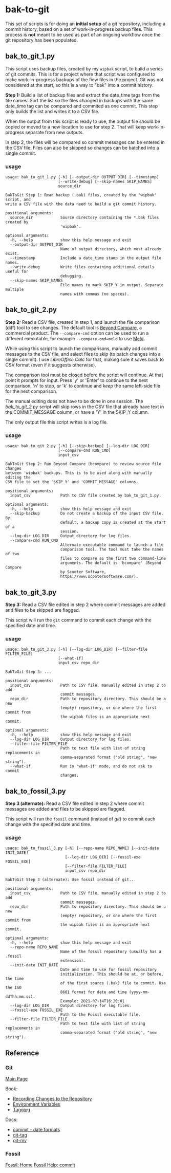 # bak-to-git


This set of scripts is for doing an **initial setup** of a git repository, including a commit history, based on a set of work-in-progress backup files.  This process is **not** meant to be used as part of an ongoing workflow once the git repository has been populated.


## bak_to_git_1.py

This script uses backup files, created by my `wipbak` script, to build a series of git commits. This is for a project where that script was configured to make work-in-progress backups of the fiew files in the project. Git was not considered at the start, so this is a way to "bak" into a commit history.

**Step 1:** Build a list of backup files and extract the date_time tags from the file names. Sort the list so the files changed in backups with the same date_time tag can be compared and commited as one commit. This step only builds the list and writes it to a CSV file.

When the output from this script is ready to use, the output file should be copied or moved to a new location to use for step 2. That will keep work-in-progress separate from new outputs.

In step 2, the files will be compared so commit messages can be entered in the CSV file. Files can also be skipped so changes can be batched into a single commit.

### usage ###

```
usage: bak_to_git_1.py [-h] [--output-dir OUTPUT_DIR] [--timestamp]
                       [--write-debug] [--skip-names SKIP_NAMES]
                       source_dir

BakToGit Step 1: Read backup (.bak) files, created by the 'wipbak' script, and
write a CSV file with the data need to build a git commit history.

positional arguments:
  source_dir            Source directory containing the *.bak files created by
                        'wipbak'.

optional arguments:
  -h, --help            show this help message and exit
  --output-dir OUTPUT_DIR
                        Name of output directory, which must already exist.
  --timestamp           Include a date_time stamp in the output file names.
  --write-debug         Write files containing additional details useful for
                        debugging.
  --skip-names SKIP_NAMES
                        File names to mark SKIP_Y in output. Separate multiple
                        names with commas (no spaces).
```

## bak_to_git_2.py

**Step 2:** Read a CSV file, created in step 1, and launch the file comparison (diff) tool to see changes. The default tool is [Beyond Compare](https://www.scootersoftware.com/), a commercial product. The `--compare-cmd` option can be used to run a different executable, for example `--compare-cmd=meld` to use [Meld](https://meldmerge.org/).

While using this script to launch the comparisons, manually add commit messages to the CSV file, and select files to skip (to batch changes into a single commit).  I use *LibreOffice Calc* for that, making sure it saves back to CSV format (even if it suggests otherwise).

The comparison tool must be closed before the script will continue. At that point it prompts for input. Press 'y' or 'Enter' to continue to the next comparison, 'n' to stop, or 'k' to continue and *keep* the same left-side file for the next comparison.

The manual editing does not have to be done in one session. The *bak_to_git_2.py* script will skip rows in the CSV file that already have text in the COMMIT_MESSAGE column, or have a 'Y' in the SKIP_Y column.

The only output file this script writes is a log file.

### usage ###

```
usage: bak_to_git_2.py [-h] [--skip-backup] [--log-dir LOG_DIR]
                       [--compare-cmd RUN_CMD]
                       input_csv

BakToGit Step 2: Run Beyond Compare (bcompare) to review source file changes
between 'wipbak' backups. This is to be used along with manually editing the
CSV file to set the 'SKIP_Y' and 'COMMIT_MESSAGE' columns.

positional arguments:
  input_csv             Path to CSV file created by bak_to_git_1.py.

optional arguments:
  -h, --help            show this help message and exit
  --skip-backup         Do not create a backup of the input CSV file. By
                        default, a backup copy is created at the start of a
                        session.
  --log-dir LOG_DIR     Output directory for log files.
  --compare-cmd RUN_CMD
                        Alternate executable command to launch a file
                        comparison tool. The tool must take the names of two
                        files to compare as the first two command-line
                        arguments. The default is 'bcompare' (Beyond Compare
                        by Scooter Software,
                        https://www.scootersoftware.com/).
```

## bak_to_git_3.py

**Step 3:** Read a CSV file edited in step 2 where commit messages are added and files to be skipped are flagged.

This script will run the `git` command to commit each change with the specified date and time.

### usage ###

```
usage: bak_to_git_3.py [-h] [--log-dir LOG_DIR] [--filter-file FILTER_FILE]
                       [--what-if]
                       input_csv repo_dir

BakToGit Step 3: ...

positional arguments:
  input_csv             Path to CSV file, manually edited in step 2 to add
                        commit messages.
  repo_dir              Path to repository directory. This should be a new
                        (empty) repository, or one where the first commit from
                        the wipbak files is an appropriate next commit.

optional arguments:
  -h, --help            show this help message and exit
  --log-dir LOG_DIR     Output directory for log files.
  --filter-file FILTER_FILE
                        Path to text file with list of string replacements in
                        comma-separated format ("old string", "new string").
  --what-if             Run in 'what-if' mode, and do not ask to commit
                        changes.
```

## bak_to_fossil_3.py

**Step 3 (alternate):** Read a CSV file edited in step 2 where commit messages are added and files to be skipped are flagged.

This script will run the `fossil` command (instead of *git*) to commit each change with the specified date and time.

### usage ###

```
usage: bak_to_fossil_3.py [-h] [--repo-name REPO_NAME] [--init-date INIT_DATE]
                          [--log-dir LOG_DIR] [--fossil-exe FOSSIL_EXE]
                          [--filter-file FILTER_FILE]
                          input_csv repo_dir

BakToGit Step 3 (alternate): Use fossil instead of git...

positional arguments:
  input_csv             Path to CSV file, manually edited in step 2 to add
                        commit messages.
  repo_dir              Path to repository directory. This should be a new
                        (empty) repository, or one where the first commit from
                        the wipbak files is an appropriate next commit.

optional arguments:
  -h, --help            show this help message and exit
  --repo-name REPO_NAME
                        Name of the fossil repository (usually has a .fossil
                        extension).
  --init-date INIT_DATE
                        Date and time to use for fossil repository
                        initialization. This should be at, or before, the time
                        of the first source (.bak) file to commit. Use the ISO
                        8601 format for date and time (yyyy-mm-ddThh:mm:ss).
                        Example: 2021-07-14T16:20:01
  --log-dir LOG_DIR     Output directory for log files.
  --fossil-exe FOSSIL_EXE
                        Path to the Fossil executable file.
  --filter-file FILTER_FILE
                        Path to text file with list of string replacements in
                        comma-separated format ("old string", "new string").
```

## Reference

### Git

[Main Page](https://git-scm.com/)

Book:
- [Recording Changes to the Repository](https://git-scm.com/book/en/v2/Git-Basics-Recording-Changes-to-the-Repository)
- [Environment Variables](https://git-scm.com/book/en/v2/Git-Internals-Environment-Variables)
- [Tagging](https://git-scm.com/book/en/v2/Git-Basics-Tagging)

Docs:
- [commit - date formats](https://git-scm.com/docs/git-commit#_date_formats)
- [git-tag](https://git-scm.com/docs/git-tag)
- [git-mv](https://git-scm.com/docs/git-mv)

### Fossil

[Fossil: Home](https://fossil-scm.org/home/doc/trunk/www/index.wiki)
[Fossil Help: commit](https://fossil-scm.org/home/help?cmd=commit)
